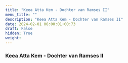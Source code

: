 ```yaml
---
title: "Keea Atta Kem - Dochter van Ramses II"
menu_title: ""
description: "Keea Atta Kem - Dochter van Ramses II"
date: 2024-02-01 06:00:01+00:73
draft: False
hidden: True
weight:
---
```

### Keea Atta Kem - Dochter van Ramses II


